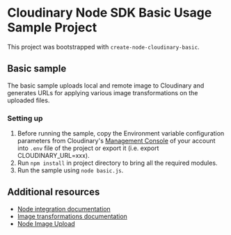 # Cloudinary Node SDK Basic Usage Sample Project #

This project was bootstrapped with `create-node-cloudinary-basic`.

## Basic sample

The basic sample uploads local and remote image to Cloudinary and generates URLs for applying various image transformations on the uploaded files.

### Setting up

1. Before running the sample, copy the Environment variable configuration parameters from Cloudinary's [Management Console](https://cloudinary.com/console) of your account into `.env` file of the project or export it (i.e. export CLOUDINARY_URL=xxx).
1. Run `npm install` in project directory to bring all the required modules. 
1. Run the sample using `node basic.js`.


## Additional resources ##

* [Node integration documentation](http://cloudinary.com/documentation/node_integration)
* [Image transformations documentation](http://cloudinary.com/documentation/node_image_manipulation)
* [Node Image Upload](http://cloudinary.com/documentation/node_image_upload)